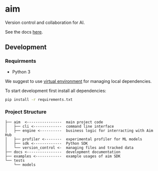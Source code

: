 # aim

Version control and collaboration for AI.

See the docs [here](https://docs.aimhub.io).

## Development

### Requirments

* Python 3

We suggest to use [virtual
environment](https://packaging.python.org/tutorials/installing-packages/#creating-virtual-environments) for managing local dependencies.

To start development first install all dependencies:

```bash
pip install -r requirements.txt
```

### Project Structure


```
├── aim  <----------------  main project code
│   ├── cli <-------------  command line interface
│   ├── engine <----------  business logic for interracting with Aim Hub
│   ├── profiler <--------  experimental profiler for ML models
│   ├── sdk <-------------  Python SDK
│   └── version_control <-  managing files and tracked data
├── docs <----------------  development documentation
├── examples <------------  example usages of aim SDK
└── tests
    └── models
```
